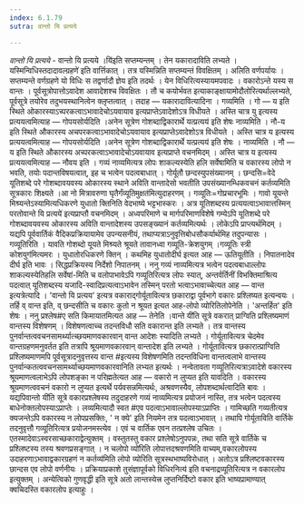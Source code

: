 ```yaml
---
index: 6.1.79
sutra: वान्तो यि प्रत्यये

---
```

_वान्तो यि प्रत्यये_ - वान्तो यि प्रत्यये ।यि॑इति सप्तम्यन्तम् । तेन यकारादाविति लभ्यते ।यस्मिन्विधिस्तदादावल्ग्रहणे॑ इति वार्त्तिकात् । तत्र यस्मिन्निति सप्तम्यन्तं विवक्षितम् । अलिति वर्णपर्यायः । सप्तम्यन्ते वर्णग्रहणे यो विधिः स तद्वर्णादौ ज्ञेय इति तदर्थः । येन विधिरित्यस्यायमपवादः । वकारोऽन्ते यस्य स वान्तः । पूर्वसूत्रोपात्तोऽवादेश आवादेशश्च विवक्षितः । तौ च कयोर्भवत इत्याकाङ्क्षायामोदौतोरित्यर्थाल्लभ्यते, पूर्वसूत्रे तयोरेव तदुभयस्थानित्वेन क्लृप्तत्वात् । तदाह — यकारादावित्यादिना । गव्यमिति । गो — य इति स्थिते ओकारस्याऽच्परकत्वाऽभावादेचोऽयवायाव इत्यप्राप्तेऽवादेशोऽत्र विधीयते । अस्ति चात्र यु इत्यस्य प्रत्ययत्वमित्याह — गोपयसोर्यदिति ।अनेन सूत्रेण गोशब्दाद्विकारार्थे यत्प्रत्यय॑ इति शेषः नाव्यमिति । नौ-य इति स्थिते औकारस्य अचपरकत्वाऽभावादेचोऽयवायाव इत्यप्राप्तेऽवादेशोऽत्र विधीयते । अस्ति चात्र य इत्यस्य प्रत्ययत्वमित्याह — गोपयसोर्यदिति ।अनेन सूत्रेण गोशब्दाद्विकारार्थे यत्प्रत्यय॑ इति शेषः । नाव्यमिति । नौ — य इति स्थिते औकारस्य अच्परकत्वाऽभावादेचोऽयवायाव इत्यप्राप्ते वचनमिदम् । अस्ति चात्र य इत्यस्य प्रत्ययत्वमित्याह — नौवय इति । गव्यं नाव्यमित्यत्र लोपः शाकल्यस्येति हलि सर्वेषामिति च वकारस्य लोपो न भवति, तयोः पदान्तविषयत्वात्, इह च भत्वेन पदत्वबाधात् । गोर्यूतौ छन्दस्युपसंख्यानम् । छन्दसि=वेदे यूतिशब्दे परे गोशब्दावयवस्य ओकारस्य स्थाने अविति वान्तादेसो भवतीति उपसंख्यानम्धिकवचनं कर्तव्यमिति सूत्रकारः शिक्ष्यते ।आ नो मित्रावरुणा घृतैर्गंव्यूतिमुक्षत॑मित्युदाहरणम् । गव्यूतिः=गोप्रचारभूमिः । गावो यूयन्ते मिश्र्यन्तेऽस्यामित्यधिकरणे युधातो क्तिनिति वेदभाष्ये भट्टभास्करः । अत्र यूतिशब्दस्य प्रत्ययत्वाऽभावात्तस्मिन् परतोवान्ते यि प्रत्यये॑ इत्यप्राप्तौ वचनमिदम् । अध्वपरिमाणे च मार्गपरिमाणविशेषे गम्येऽपि यूतिशब्दे परे गोशब्दावयवस्य ओकारस्य अविति वान्तादेशस्य उपसङ्ख्यानं कर्तव्यमित्यर्थः । लोकेऽपि प्राप्त्यर्थमिदम् । यद्यपि पूर्ववार्तिकं वैदिकप्रक्रियायामेव उपन्यसनीयं, तथाप्यत्राऽनुवृत्तिबोधसौकर्यार्थमिह तदुपन्यासः । गव्यूतिरिति । यावति गोशब्दो यूयते मिश्र्यते श्रूयते तावानध्वा गव्यूति-क्रेशयुगम् ।गव्यूतिः स्त्री कोशयुग॑मित्यमरः । युधातोरधिकरणे क्तिन् । कथमिह युधातोदीर्घ इत्यत आह — ऊतियूतीति । निपातनादेव दीर्घ इति भावः । सिद्धप्रक्रियस्य निर्देशो निपातनम् । ननु गव्यं नाव्यमित्यत्र भत्वेन पदत्वबाधाल्लोपः शाकल्यस्येतिहलि सर्वेषा॑-मिति च वलोपाभावेऽपि गव्यूतिरित्यत्र लोपः स्यात्, अन्तर्वर्तिनीं विभक्तिमाश्रित्य पदत्वात् यूतिशब्दस्य यजादि-स्वादिप्रत्यत्वाऽभावेन तस्मिन् परतो भत्वाऽभावाच्चेत्यत आह — वान्त इत्यत्रेत्यादि । 'वान्तो यि प्रत्यय' इत्यत्र वकाराद्गोर्यूतावित्यत्र छकाराद्वा पूर्वभागे वकारः प्रश्लिष्यत इत्यन्वयः । तर्हि व् वान्त इति, व् छन्दसीति च वकारः कुतो न श्रूयत इत्यत आह-लोपो व्योरितिलोपेनेति । 'अन्तर्हित' इति शेषः । ननु प्रश्लेष#ए सति किमायातमित्यत आह — तेनेति ।वान्ते यी॑ति सूत्रे वकरात् प्राग्विति प्रश्लिष्यमाणं वान्तस्य विशेषणम् । विशेषणत्वाच्च तदन्तविधौ सति वकारान्त इति लभ्यते । तत्र वान्तस्य पुनर्वान्तत्ववचनसामर्थ्यात्च्छयमाणवकारवान् वान्त आदेशः स्यादिति लभ्यते । गोर्यूतावित्यत्र चेदमेव वान्तग्रहणमनुवर्तत इति तत्रापि श्रूयमाणवकारवान् वान्तादेश इति लभ्यते । गोर्यूतावित्यत्र छकारात्प्राग्विति प्रश्लिष्यमाणमपि पूर्वसूत्रादनुवृत्तस्य वान्त #इत्यस्य विशेषणमिति तदन्तविधिना वान्तत्वलाभे वान्तस्य पुनर्वान्कतत्ववचनसामर्थ्याच्छयमाणवकारवानिति लभ्यत इत्यर्थः । नन्वेतावता गव्यूतिरित्यत्राऽवादेशे वकारस्य श्रूयमाणत्वलाभेऽपि लोपशङ्का न परिह्मतेत्यत आह — वकारो न लुप्यत इति यावदिति । वकारस्य श्रूयमाणत्ववचनं वकारो न लुप्यत इत्यर्थे पर्यवसन्नमित्यर्थः, अश्रवणस्यैव, लोपशब्दार्थत्वादिति बावः । यद्यपिवान्तो यी॑ति सूत्रे वकारप्रश्लेषस्य तदुदाहरणे गव्यं नाव्यमित्यत्र प्रयोजनं नास्ति, तत्र भत्वेन पदत्वस्य बाधेनोक्तलोपस्याऽप्राप्तेः । लव्यमित्यादौ स्वत #एव पदत्वाऽभावाल्लोपस्याऽप्राप्तिः । गामिच्छति गव्यतीत्यत्र क्यजन्तेऽपि वकारस्य न लोपप्रसक्तिः, ' न क्ये' इति नियमेन तत्र पदत्वाऽभावात् । तथापि गोर्यूताविति वार्तिके तदनुवृत्तौ गव्यूतिरित्यत्र प्रयोजनमस्त्येव । एवं च वार्तिक एवन तत्प्रश्लेष उचितः । एतस्मादेवाऽस्वरसाच्छकाराद्वेत्युक्तम् । वस्तुतस्तु वकार प्रश्लेषोऽनुपपन्नः, तथा सति सूत्रे वार्तिके च प्रश्लिष्टस्य तस्य श्रवणप्रसङ्गात् । न चलोपो व्यो॑रिति लोपात्तदश्रवणमिति वाच्यम्,वकारलोपस्य उदाहरणाऽभावाद्वकारग्रहणं न कर्तव्य॑मिति लोपो व्योरिति सूत्रस्थभाष्यविरोधात् । अतोऽत्र प्रश्लिष्टवकारस्य छान्दस एव लोपो वर्णनीयः । प्रक्रियाप्रकाशे तुसंज्ञापूर्वको विधिरनित्य॑ इति वचनाद्रव्यूतिरित्यत्र न वकारलोप इत्युक्तम् । अन्येत्विको गुणवृद्धी इति सूत्रे अतो लान्तस्येत्त्र लुप्तनिर्दिष्टो वकार इति भाष्यप्रामाण्यात् क्वचिदस्ति वकारलोप इत्याहुः ।